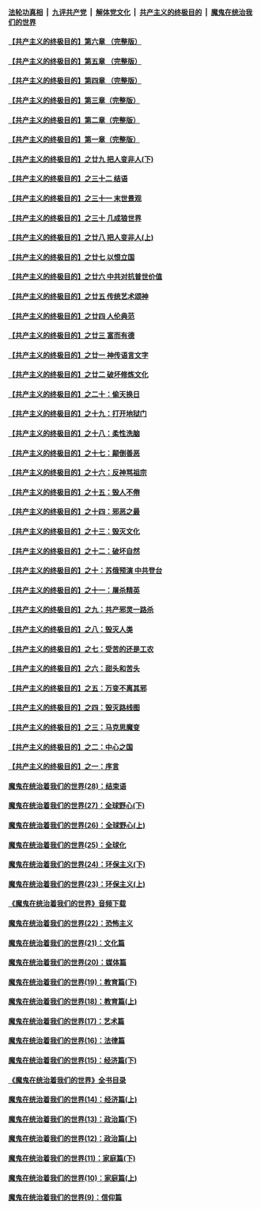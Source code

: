 

####  [法轮功真相](../../../../basic/blob/master/README.md?t=06301231) &nbsp;|&nbsp; [九评共产党](../../../../9ping.md/blob/master/README.md?t=06301231) &nbsp;|&nbsp; [解体党文化](../../../../jtdwh.md/blob/master/README.md?t=06301231)  &nbsp;|&nbsp; [共产主义的终极目的](../../../../gczydzjmd.md/blob/master/README.md?t=06301231) &nbsp;|&nbsp; [魔鬼在统治我们的世界](../../../../mgztzwmdsj.md/blob/master/README.md?t=06301231) 

#### [【共产主义的终极目的】第六章 （完整版）](../pages/nsc422/n11428913.md?t=06301231) 

#### [【共产主义的终极目的】第五章 （完整版）](../pages/nsc422/n11428912.md?t=06301231) 

#### [【共产主义的终极目的】第四章 （完整版）](../pages/nsc422/n11428907.md?t=06301231) 

#### [【共产主义的终极目的】第三章（完整版）](../pages/nsc422/n11428848.md?t=06301231) 

#### [【共产主义的终极目的】第二章（完整版）](../pages/nsc422/n11428831.md?t=06301231) 

#### [【共产主义的终极目的】第一章（完整版）](../pages/nsc422/n11417651.md?t=06301231) 

#### [【共产主义的终极目的】之廿九 把人变非人(下)](../pages/nsc422/n11344140.md?t=06301231) 

#### [【共产主义的终极目的】之三十二 结语](../pages/nsc422/n11360535.md?t=06301231) 

#### [【共产主义的终极目的】之三十一 末世景观](../pages/nsc422/n11351129.md?t=06301231) 

#### [【共产主义的终极目的】之三十 几成狼世界](../pages/nsc422/n11348280.md?t=06301231) 

#### [【共产主义的终极目的】之廿八 把人变非人(上)](../pages/nsc422/n11340492.md?t=06301231) 

#### [【共产主义的终极目的】之廿七 以恨立国](../pages/nsc422/n11336944.md?t=06301231) 

#### [【共产主义的终极目的】之廿六 中共对抗普世价值](../pages/nsc422/n11324785.md?t=06301231) 

#### [【共产主义的终极目的】之廿五 传统艺术颂神](../pages/nsc422/n11296396.md?t=06301231) 

#### [【共产主义的终极目的】之廿四 人伦典范](../pages/nsc422/n11296397.md?t=06301231) 

#### [【共产主义的终极目的】之廿三 富而有德](../pages/nsc422/n11283598.md?t=06301231) 

#### [【共产主义的终极目的】之廿一 神传语言文字](../pages/nsc422/n11263265.md?t=06301231) 

#### [【共产主义的终极目的】之廿二 破坏修炼文化](../pages/nsc422/n11245728.md?t=06301231) 

#### [【共产主义的终极目的】之二十：偷天换日](../pages/nsc422/n11238846.md?t=06301231) 

#### [【共产主义的终极目的】之十九：打开地狱门](../pages/nsc422/n11206376.md?t=06301231) 

#### [【共产主义的终极目的】之十八：柔性洗脑](../pages/nsc422/n11199994.md?t=06301231) 

#### [【共产主义的终极目的】之十七：颠倒善恶](../pages/nsc422/n11179782.md?t=06301231) 

#### [【共产主义的终极目的】之十六：反神骂祖宗](../pages/nsc422/n11166798.md?t=06301231) 

#### [【共产主义的终极目的】之十五：毁人不倦](../pages/nsc422/n11166792.md?t=06301231) 

#### [【共产主义的终极目的】之十四：邪恶之最](../pages/nsc422/n11150249.md?t=06301231) 

#### [【共产主义的终极目的】之十三：毁灭文化](../pages/nsc422/n11135227.md?t=06301231) 

#### [【共产主义的终极目的】之十二：破坏自然](../pages/nsc422/n11135214.md?t=06301231) 

#### [【共产主义的终极目的】之十：苏俄预演 中共登台](../pages/nsc422/n11118424.md?t=06301231) 

#### [【共产主义的终极目的】之十一：屠杀精英](../pages/nsc422/n11118442.md?t=06301231) 

#### [【共产主义的终极目的】之九：共产邪灵一路杀](../pages/nsc422/n11114139.md?t=06301231) 

#### [【共产主义的终极目的】之八：毁灭人类](../pages/nsc422/n11108503.md?t=06301231) 

#### [【共产主义的终极目的】之七：受苦的还是工农](../pages/nsc422/n11101809.md?t=06301231) 

#### [【共产主义的终极目的】之六：甜头和苦头](../pages/nsc422/n11096971.md?t=06301231) 

#### [【共产主义的终极目的】之五：万变不离其邪](../pages/nsc422/n11091285.md?t=06301231) 

#### [【共产主义的终极目的】之四：毁灭路线图](../pages/nsc422/n11086284.md?t=06301231) 

#### [【共产主义的终极目的】之三：马克思魔变](../pages/nsc422/n11061941.md?t=06301231) 

#### [【共产主义的终极目的】之二：中心之国](../pages/nsc422/n11047728.md?t=06301231) 

#### [【共产主义的终极目的】之一：序言](../pages/nsc422/n11086077.md?t=06301231) 

#### [魔鬼在统治着我们的世界(28)：结束语](../pages/nsc422/n10936246.md?t=06301231) 

#### [魔鬼在统治着我们的世界(27)：全球野心(下)](../pages/nsc422/n10928319.md?t=06301231) 

#### [魔鬼在统治着我们的世界(26)：全球野心(上)](../pages/nsc422/n10900318.md?t=06301231) 

#### [魔鬼在统治着我们的世界(25)：全球化](../pages/nsc422/n10788205.md?t=06301231) 

#### [魔鬼在统治着我们的世界(24)：环保主义(下)](../pages/nsc422/n10695307.md?t=06301231) 

#### [魔鬼在统治着我们的世界(23)：环保主义(上)](../pages/nsc422/n10688613.md?t=06301231) 

#### [《魔鬼在统治着我们的世界》音频下载](../pages/nsc422/n10635553.md?t=06301231) 

#### [魔鬼在统治着我们的世界(22)：恐怖主义](../pages/nsc422/n10614727.md?t=06301231) 

#### [魔鬼在统治着我们的世界(21)：文化篇](../pages/nsc422/n10597706.md?t=06301231) 

#### [魔鬼在统治着我们的世界(20)：媒体篇](../pages/nsc422/n10586579.md?t=06301231) 

#### [魔鬼在统治着我们的世界(19)：教育篇(下)](../pages/nsc422/n10564808.md?t=06301231) 

#### [魔鬼在统治着我们的世界(18)：教育篇(上)](../pages/nsc422/n10526970.md?t=06301231) 

#### [魔鬼在统治着我们的世界(17)：艺术篇](../pages/nsc422/n10499093.md?t=06301231) 

#### [魔鬼在统治着我们的世界(16)：法律篇](../pages/nsc422/n10485969.md?t=06301231) 

#### [魔鬼在统治着我们的世界(15)：经济篇(下)](../pages/nsc422/n10469975.md?t=06301231) 

#### [《魔鬼在统治着我们的世界》全书目录](../pages/nsc422/n10464261.md?t=06301231) 

#### [魔鬼在统治着我们的世界(14)：经济篇(上)](../pages/nsc422/n10457370.md?t=06301231) 

#### [魔鬼在统治着我们的世界(13)：政治篇(下)](../pages/nsc422/n10448270.md?t=06301231) 

#### [魔鬼在统治着我们的世界(12)：政治篇(上)](../pages/nsc422/n10444576.md?t=06301231) 

#### [魔鬼在统治着我们的世界(11)：家庭篇(下)](../pages/nsc422/n10440961.md?t=06301231) 

#### [魔鬼在统治着我们的世界(10)：家庭篇(上)](../pages/nsc422/n10435448.md?t=06301231) 

#### [魔鬼在统治着我们的世界(9)：信仰篇](../pages/nsc422/n10432159.md?t=06301231) 


